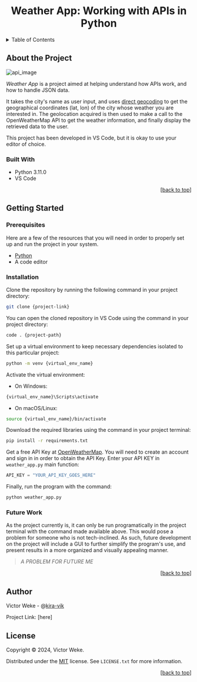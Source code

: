 <a name="readme-top"></a>
<h1 align="center">Weather App: Working with APIs in Python</h1>


<!-- TABLE OF CONTENTS -->
<details>
  <summary>Table of Contents</summary>
  <ol>
    <li>
      <a href="#about-the-project">About The Project</a>
      <ul>
        <li><a href="#built-with">Built With</a></li>
      </ul>
    </li>
    <li>
      <a href="#getting-started">Getting Started</a>
      <ul>
        <li><a href="#prerequisites">Prerequisites</a></li>
        <li><a href="#installation">Installation</a></li>
        <li><a href="#future-work">Future Work</a></li>
      </ul>
    </li>
    <li><a href="#author">Author</a></li>
    <li><a href="#license">License</a></li>
  </ol>
</details>



<!--ABOUT THE PROJECT-->
## About the Project

![api_image](https://github.com/kira-vik/weather-app-api-project/assets/35596661/ea963511-7590-43d8-930c-3bb094dda74d)

_Weather App_ is a project aimed at helping understand how APIs work, and how to handle JSON data. 

It takes the city's name as user input, and uses [direct geocoding](https://openweathermap.org/api/geocoding-api) to get the geographical coordinates (lat, lon) of the city whose weather you are interested in. The geolocation acquired is then used to make a call to the OpenWeatherMap API to get the weather information, and finally display the retrieved data to the user. 

This project has been developed in VS Code, but it is okay to use your editor of choice. 


### Built With
- Python 3.11.0
- VS Code

<p align="right">
     [<a href="#readme-top">back to top</a>]
</p>



<!--GETTING STARTED-->
## Getting Started

### Prerequisites

Here are a few of the resources that you will need in order to properly set up and run the project in your system. 
- [Python](https://www.python.org/downloads/)
- A code editor


### Installation

Clone the repository by running the following command in your project directory:

```bash
git clone {project-link}
```

You can open the cloned repository in VS Code using the command in your project directory:
```bash
code . {project-path}
```

Set up a virtual environment to keep necessary dependencies isolated to this particular project:
```bash
python -m venv {virtual_env_name}
```

Activate the virtual environment:
- On Windows: 
```bash
{virtual_env_name}\Scripts\activate
```

- On macOS/Linux:
```bash
source {virtual_env_name}/bin/activate
```

Download the required libraries using the command in your project terminal:
```bash
pip install -r requirements.txt
```

Get a free API Key at [OpenWeatherMap](https://openweathermap.org/). You will need to create an account and sign in in order to obtain the API Key. Enter your API KEY in `weather_app.py` main function:
```python
API_KEY = "YOUR_API_KEY_GOES_HERE"
```

Finally, run the program with the command:
```bash
python weather_app.py
```

### Future Work

As the project currently is, it can only be run programatically in the project terminal with the command made available above. This would pose a problem for someone who is not tech-inclined. As such, future development on the project will include a GUI to further simplify the program's use, and present results in a more organized and visually appealing manner. 

> _A PROBLEM FOR FUTURE ME_


<p align="right">
     [<a href="#readme-top">back to top</a>]
</p>


<!--AUTHOR-->
## Author
Victor Weke - @[kira-vik](https://github.com/kira-vik)

Project Link: [here]


<!--LICENSE-->
## License
Copyright © 2024, Victor Weke.

Distributed under the [MIT](https://choosealicense.com/licenses/mit/) license. See `LICENSE.txt` for more information. 


<p align="right">
     [<a href="#readme-top">back to top</a>]
</p>

